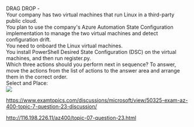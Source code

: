 DRAG DROP -<br/>Your company has two virtual machines that run Linux in a third-party public cloud.<br/>You plan to use the company's Azure Automation State Configuration implementation to manage the two virtual machines and detect configuration drift.<br/>You need to onboard the Linux virtual machines.<br/>You install PowerShell Desired State Configuration (DSC) on the virtual machines, and then run register.py.<br/>Which three actions should you perform next in sequence? To answer, move the actions from the list of actions to the answer area and arrange them in the correct order.<br/>Select and Place:<br/><img src="https://www.examtopics.com/assets/media/exam-media/04257/0030500001.jpg" class="in-exam-image"/><br/><p><a href="https://www.examtopics.com/discussions/microsoft/view/50325-exam-az-400-topic-7-question-23-discussion/">https://www.examtopics.com/discussions/microsoft/view/50325-exam-az-400-topic-7-question-23-discussion/</a></p><p><a href="http://116.198.226.11/az400/topic-07-question-23.html">http://116.198.226.11/az400/topic-07-question-23.html</a></p><script src="https://giscus.app/client.js"                    data-repo="azsamples/az204"                    data-repo-id="R_kgDOMRXzDQ"                    data-category="General"                    data-category-id="DIC_kwDOMRXzDc4Cgi27"                    data-mapping="pathname"                    data-strict="1"                    data-reactions-enabled="0"                    data-emit-metadata="0"                    data-input-position="bottom"                    data-theme="preferred_color_scheme"                    data-lang="en"                    crossorigin="anonymous"                    async>                    </script>